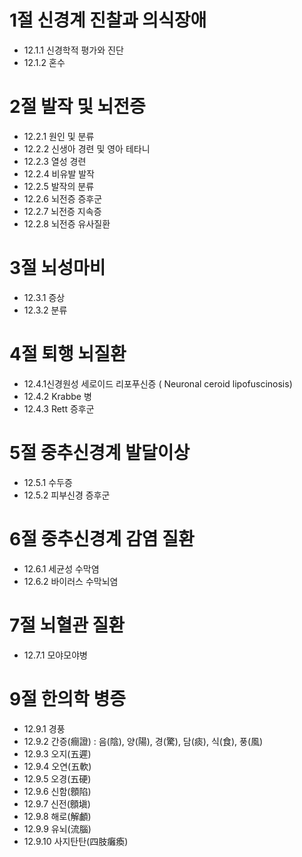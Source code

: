 # 1절 신경계 진찰과 의식장애
- 12.1.1 신경학적 평가와 진단
- 12.1.2 혼수
# 2절 발작 및 뇌전증
- 12.2.1 원인 및 분류
- 12.2.2 신생아 경련 및 영아 테타니
- 12.2.3 열성 경련
- 12.2.4 비유발 발작
- 12.2.5 발작의 분류
- 12.2.6 뇌전증 증후군
- 12.2.7 뇌전증 지속증
- 12.2.8 뇌전증 유사질환
# 3절 뇌성마비
- 12.3.1 증상
- 12.3.2 분류
# 4절 퇴행 뇌질환
- 12.4.1신경원성 세로이드 리포푸신증
( Neuronal ceroid lipofuscinosis)
- 12.4.2 Krabbe 병
- 12.4.3 Rett 증후군
# 5절 중추신경계 발달이상
- 12.5.1 수두증
- 12.5.2 피부신경 증후군
# 6절 중추신경계 감염 질환
- 12.6.1 세균성 수막염
- 12.6.2 바이러스 수막뇌염
# 7절 뇌혈관 질환
- 12.7.1 모야모야병
# 9절 한의학 병증
- 12.9.1 경풍
- 12.9.2 간증(癎證) : 음(陰), 양(陽), 경(驚), 담(痰), 식(食), 풍(風)
- 12.9.3 오지(五遲)
- 12.9.4 오연(五軟)
- 12.9.5 오경(五硬)
- 12.9.6 신함(顖陷)
- 12.9.7 신전(顖塡)
- 12.9.8 해로(解顱)
- 12.9.9 유뇌(流腦)
- 12.9.10 사지탄탄(四肢癱瘓)